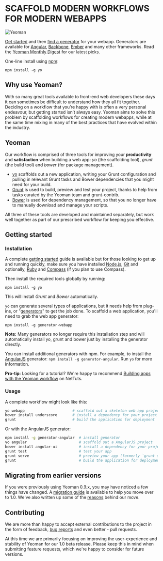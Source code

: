 # SCAFFOLD MODERN WORKFLOWS FOR MODERN WEBAPPS

<p class="toolset">
<img src="https://raw.github.com/yeoman/yeoman.io/gh-pages/media/yeoman-horizontal.gif" alt="Yeoman">
</p>
<p class="strapline">
<a href="http://yeoman.io/gettingstarted.html">Get started</a> and then <a href="http://yeoman.io/community-generators.html">find a generator</a> for your webapp. Generators are available for <a href="https://github.com/yeoman/genernator-angular">Angular</a>, <a href="https://github.com/yeoman/generator-backbone">Backbone</a>, <a href="https://github.com/yeoman/generator-ember">Ember</a> and many other frameworks. Read the <a href="http://updates.html5rocks.com/tag/front-end">Yeoman Monthly Digest</a> for our latest picks.
</p>
<p class="strapline oneline">One-line install using <a href="http://npmjs.org">npm</a>:</p>

```
npm install -g yo
```

## Why use Yeoman?

With so many great tools available to front-end web developers these days it can sometimes be difficult to understand how they all fit together. Deciding on a workflow that you’re happy with is often a very personal endeavour, but getting started isn’t always easy. Yeoman aims to solve this problem by scaffolding workflows for creating modern webapps, while at the same time mixing in many of the best practices that have evolved within the industry. 

## Yeoman

Our workflow is comprised of three tools for improving your **productivity** and **satisfaction** when building a web app: *yo* (the scaffolding tool), *grunt* (the build tool) and *bower* (for package management).

<ul class="tools-list">
<li class="yoyo"><a href="https://github.com/yeoman/yo">yo</a> scaffolds out a new application, writing your Grunt configuration and pulling in relevant Grunt tasks and Bower dependencies that you might need for your build.</li>

<li class="gruntjs"><a href="http://gruntjs.com">Grunt</a> is used to build, preview and test your project, thanks to help from tasks curated by the Yeoman team and grunt-contrib. </li>

<li class="bower"><a href="http://bower.io">Bower</a> is used for dependency management, so that you no longer have to manually download and manage your scripts.</li>
</ul>

All three of these tools are developed and maintained separately, but work well together as part of our prescribed workflow for keeping you effective.

## Getting started

### Installation

A complete [getting started](https://github.com/yeoman/yeoman/wiki/Getting-Started) guide is available but for those looking to get up and running quickly, make sure you have installed [Node.js](http://nodejs.org), [Git](http://git-scm.org) and optionally, [Ruby](http://ruby-lang.org) and [Compass](http://compass-style.org/install) (if you plan to use Compass).

Then install the required tools globally by running:

```
npm install -g yo
```

This will install _Grunt_ and _Bower_ automatically. 

`yo` can generate several types of applications, but it needs help from plug-ins, or "[generators](yeoman.io/community-generators.html)" to get the job done. To scaffold a web application, you'll need to grab the web app generator:

```
npm install -g generator-webapp
```

**Note:** Many generators no longer require this installation step and will automatically install yo, grunt and bower just by installing the generator directly.

You can install additional generators with npm. For example, to install the [AngularJS](http://angularjs.org) generator: `npm install -g generator-angular`. Run `yo` for more information.

**Pro-tip:** Looking for a tutorial? We're happy to recommend [Building apps with the Yeoman workflow](http://net.tutsplus.com/tutorials/javascript-ajax/building-apps-with-the-yeoman-workflow/) on NetTuts.

### Usage

A complete workflow might look like this:

```sh
yo webapp                      # scaffold out a skeleton web app project
bower install underscore       # install a dependency for your project from Bower
grunt                          # build the application for deployment
```

Or with the AngularJS generator:

```sh
npm install -g generator-angular  # install generator
yo angular                        # scaffold out a AngularJS project
bower install angular-ui          # install a dependency for your project from Bower
grunt test                        # test your app
grunt serve                       # preview your app (formerly `grunt server`)
grunt                             # build the application for deployment
```

## Migrating from earlier versions

If you were previously using Yeoman 0.9.x, you may have noticed a few things have changed. A [migration guide](https://github.com/yeoman/yeoman/wiki/Migrate-from-0.9.6-to-1.0) is available to help you move over to 1.0. We've also written up some of the [reasons](https://github.com/yeoman/yeoman/wiki/The-Road-to-1.0) behind our move. 

## Contributing

We are more than happy to accept external contributions to the project in the form of feedback, [bug reports](https://github.com/yeoman/yeoman) and even better - pull requests. 

At this time we are primarily focusing on improving the user-experience and stability of Yeoman for our 1.0 beta release. Please keep this in mind when submitting feature requests, which we're happy to consider for future versions.